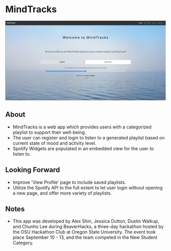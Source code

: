 # MindTracks
![](MindTracks.png)

## About
- MindTracks is a web app which provides users with a categorized playlist to support their well-being.  
- The user can register and login to listen to a generated playlist based on current state of mood and activity level.  
- Spotify Widgets are populated in an embedded view for the user to listen to.  

## Looking Forward
- Improve 'View Profile' page to include saved playlists.  
- Utilize the Spotify API to the full extent to let user login without opening a new page, and offer more variety of playlists.  

## Notes
- This app was developed by Alex Shin, Jessica Dutton, Dustin Walkup, and Chunho Lee during BeaverHacks, a three-day hackathon hosted by the OSU Hackathon Club at Oregon State University. The event took place September 10 - 13, and the team competed in the New Student Category.  
